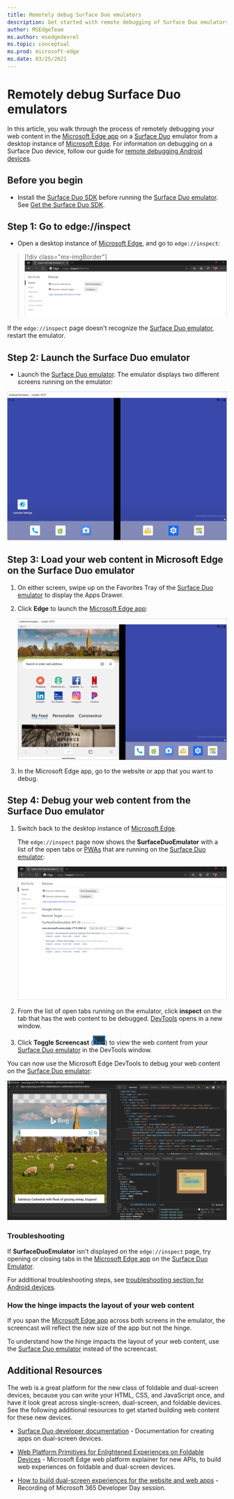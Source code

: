 ```yaml
---
title: Remotely debug Surface Duo emulators
description: Get started with remote debugging of Surface Duo emulators.
author: MSEdgeTeam
ms.author: msedgedevrel
ms.topic: conceptual
ms.prod: microsoft-edge
ms.date: 03/25/2021
---
```

# Remotely debug Surface Duo emulators

In this article, you walk through the process of remotely debugging your web content in the [Microsoft Edge app](https://play.google.com/store/apps/details?id=com.microsoft.emmx) on a [Surface Duo](https://www.microsoft.com/surface/devices/surface-duo) emulator from a desktop instance of [Microsoft Edge](https://www.microsoft.com/edge).  For information on debugging on a Surface Duo device, follow our guide for [remote debugging Android devices](index.md).


<!-- ====================================================================== -->
## Before you begin

*  Install the [Surface Duo SDK](https://www.microsoft.com/download/details.aspx?id=100847) before running the [Surface Duo emulator](/dual-screen/android/use-emulator).  See [Get the Surface Duo SDK](/dual-screen/android/get-duo-sdk).


<!-- ====================================================================== -->
## Step 1: Go to edge://inspect

*  Open a desktop instance of [Microsoft Edge](https://www.microsoft.com/edge), and go to `edge://inspect`:

> [!div class="mx-imgBorder"]
> ![The edge://inspect page in Microsoft Edge on the desktop](../media/remote-debugging-surface-duo-inspect-page.png)

If the `edge://inspect` page doesn't recognize the [Surface Duo emulator](/dual-screen/android/use-emulator), restart the emulator.


<!-- ====================================================================== -->
## Step 2: Launch the Surface Duo emulator

*  Launch the [Surface Duo emulator](/dual-screen/android/use-emulator).  The emulator displays two different screens running on the emulator:

![The Surface Duo emulator](../media/remote-debugging-surface-duo-emulator.png)


<!-- ====================================================================== -->
## Step 3: Load your web content in Microsoft Edge on the Surface Duo emulator

1. On either screen, swipe up on the Favorites Tray of the [Surface Duo emulator](/dual-screen/android/use-emulator) to display the Apps Drawer.

1. Click **Edge** to launch the [Microsoft Edge app](https://play.google.com/store/apps/details?id=com.microsoft.emmx):

   ![The Microsoft Edge app on the Surface Duo emulator](../media/remote-debugging-surface-duo-emulator-edge.png)

1. In the Microsoft Edge app, go to the website or app that you want to debug.


<!-- ====================================================================== -->
## Step 4: Debug your web content from the Surface Duo emulator

1. Switch back to the desktop instance of [Microsoft Edge](https://www.microsoft.com/edge).

   The `edge://inspect` page now shows the **SurfaceDuoEmulator** with a list of the open tabs or [PWAs](../../progressive-web-apps-chromium/index.md) that are running on the [Surface Duo emulator](/dual-screen/android/use-emulator):

   ![The edge://inspect page shows a list of the open tabs in the Microsoft Edge app running on the emulator](../media/remote-debugging-surface-duo-inspect-page-with-targets.png)

1. From the list of open tabs running on the emulator, click **inspect** on the tab that has the web content to be debugged.  [DevTools](../index.md) opens in a new window.

1. Click **Toggle Screencast** (![Toggle Screencast](../media/toggle-screencast-icon.png)) to view the web content from your [Surface Duo emulator](/dual-screen/android/use-emulator) in the DevTools window.

You can now use the Microsoft Edge DevTools to debug your web content on the [Surface Duo emulator](/dual-screen/android/use-emulator):

![Using the Microsoft Edge DevTools to debug Bing in the Microsoft Edge app on the Surface Duo emulator](../media/remote-debugging-surface-duo-devtools.png)


### Troubleshooting

If **SurfaceDuoEmulator** isn't displayed on the `edge://inspect` page, try opening or closing tabs in the [Microsoft Edge app](https://play.google.com/store/apps/details?id=com.microsoft.emmx) on the [Surface Duo Emulator](/dual-screen/android/use-emulator).

For additional troubleshooting steps, see [troubleshooting section for Android devices](index.md#troubleshooting-devtools-isnt-detecting-the-android-device).

### How the hinge impacts the layout of your web content

If you span the [Microsoft Edge app](https://play.google.com/store/apps/details?id=com.microsoft.emmx) across both screens in the emulator, the screencast will reflect the new size of the app but not the hinge.

To understand how the hinge impacts the layout of your web content, use the [Surface Duo emulator](/dual-screen/android/use-emulator) instead of the screencast.


<!-- ====================================================================== -->
## Additional Resources

The web is a great platform for the new class of foldable and dual-screen devices, because you can write your HTML, CSS, and JavaScript once, and have it look great across single-screen, dual-screen, and foldable devices.  See the following additional resources to get started building web content for these new devices.

*  [Surface Duo developer documentation](/dual-screen/index) - Documentation for creating apps on dual-screen devices.

*  [Web Platform Primitives for Enlightened Experiences on Foldable Devices](https://github.com/MicrosoftEdge/MSEdgeExplainers/blob/main/Foldables/explainer.md) - Microsoft Edge web platform explainer for new APIs, to build web experiences on foldable and dual-screen devices.

*  [How to build dual-screen experiences for the website and web apps](https://youtu.be/DXrZWsqXPVc) - Recording of Microsoft 365 Developer Day session.
